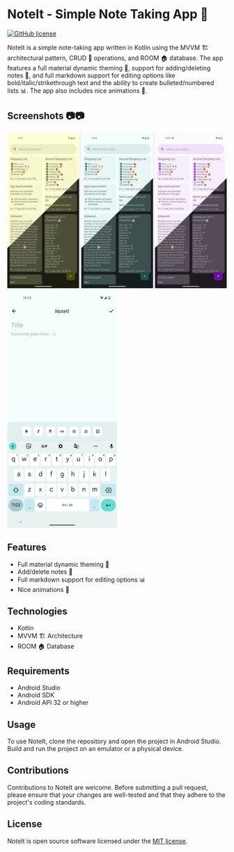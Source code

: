 # NoteIt - Simple Note Taking App 📝

[![GitHub license](https://img.shields.io/github/license/Catnatsuki/Note-It)](https://github.com/Catnatsuki/Note-It/blob/master/LICENSE)

NoteIt is a simple note-taking app written in Kotlin using the MVVM 🏗️ architectural pattern, CRUD 📝 operations, and ROOM 🏠 database. The app features a full material dynamic theming 🌈, support for adding/deleting notes 📝, and full markdown support for editing options like bold/italic/strikethrough text and the ability to create bulleted/numbered lists 📊. The app also includes nice animations 🎉.

## Screenshots 📷📷
![App Screenshot](screenshots/final_homescreen.png)
<img src="screenshots/light_addnote.png" alt="Light Add Note Screenshot" width="50%">

## Features

* Full material dynamic theming 🌈
* Add/delete notes 📝
* Full markdown support for editing options 📊
* Nice animations 🎉

## Technologies

* Kotlin
* MVVM 🏗️ Architecture
* ROOM 🏠 Database

## Requirements

* Android Studio
* Android SDK
* Android API 32 or higher

## Usage

To use NoteIt, clone the repository and open the project in Android Studio. Build and run the project on an emulator or a physical device.

## Contributions

Contributions to NoteIt are welcome. Before submitting a pull request, please ensure that your changes are well-tested and that they adhere to the project's coding standards.

## License

NoteIt is open source software licensed under the [MIT license](https://github.com/yourusername/NoteIt/blob/master/LICENSE).
